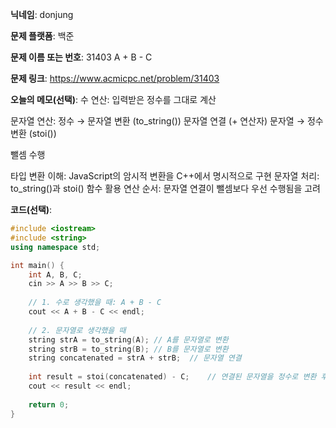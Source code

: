 **닉네임**: donjung

**문제 플랫폼**: 백준

**문제 이름 또는 번호**: 31403 A + B - C

**문제 링크**: https://www.acmicpc.net/problem/31403

**오늘의 메모(선택)**: 
수 연산: 입력받은 정수를 그대로 계산

문자열 연산:
정수 → 문자열 변환 (to_string())
문자열 연결 (+ 연산자)
문자열 → 정수 변환 (stoi())

뺄셈 수행

타입 변환 이해: JavaScript의 암시적 변환을 C++에서 명시적으로 구현
문자열 처리: to_string()과 stoi() 함수 활용
연산 순서: 문자열 연결이 뺄셈보다 우선 수행됨을 고려

**코드(선택)**:
``` c++
#include <iostream>
#include <string>
using namespace std;

int main() {
	int A, B, C;
	cin >> A >> B >> C;
	
	// 1. 수로 생각했을 때: A + B - C
	cout << A + B - C << endl;
	
	// 2. 문자열로 생각했을 때
	string strA = to_string(A);	// A를 문자열로 변환
	string strB = to_string(B);	// B를 문자열로 변환
	string concatenated = strA + strB;	// 문자열 연결
	
	int result = stoi(concatenated) - C;	// 연결된 문자열을 정수로 변환 후 C를 뺌
	cout << result << endl;
	
	return 0;
}
```

